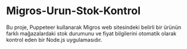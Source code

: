 # Migros-Urun-Stok-Kontrol
Bu proje, Puppeteer kullanarak Migros web sitesindeki belirli bir ürünün farklı mağazalardaki stok durumunu ve fiyat bilgilerini otomatik olarak kontrol eden bir Node.js uygulamasıdır.
